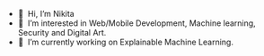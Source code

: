 - 👋 &nbsp;Hi, I’m Nikita
- 👀 &nbsp;I’m interested in Web/Mobile Development, Machine learning, Security and Digital Art.
- 🌱 &nbsp;I’m currently working on Explainable Machine Learning.
